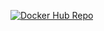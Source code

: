 [![Docker Hub Repo](https://img.shields.io/docker/pulls/rdgxd/rest_with_spring_boot.svg)](https://hub.docker.com/repository/docker/rdgxd/rest_with_spring_boot)
